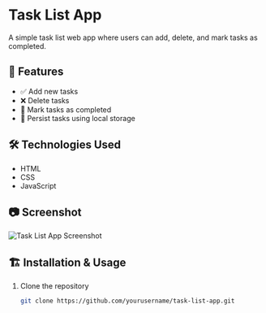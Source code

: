 # Task List App

A simple task list web app where users can add, delete, and mark tasks as completed.

## 🚀 Features

- ✅ Add new tasks  
- ❌ Delete tasks  
- 🎯 Mark tasks as completed  
- 🔄 Persist tasks using local storage

## 🛠️ Technologies Used

- HTML  
- CSS  
- JavaScript  

## 📷 Screenshot

![Task List App Screenshot](https://prnt.sc/dRtg8MD8RGO-)

## 🏗️ Installation & Usage

1. Clone the repository  
   ```sh
   git clone https://github.com/yourusername/task-list-app.git
